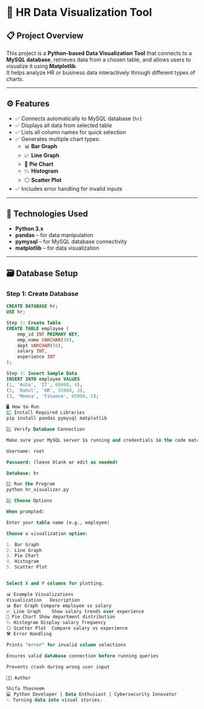 # 🧠 HR Data Visualization Tool

## 📋 Project Overview
This project is a **Python-based Data Visualization Tool** that connects to a **MySQL database**, retrieves data from a chosen table, and allows users to visualize it using **Matplotlib**.  
It helps analyze HR or business data interactively through different types of charts.

---

## ⚙️ Features
- ✅ Connects automatically to MySQL database (`hr`)
- ✅ Displays all data from selected table
- ✅ Lists all column names for quick selection
- ✅ Generates multiple chart types:
  - 📊 **Bar Graph**
  - 📈 **Line Graph**
  - 🥧 **Pie Chart**
  - 📉 **Histogram**
  - ⚪ **Scatter Plot**
- ✅ Includes error handling for invalid inputs

---

## 🧩 Technologies Used
- **Python 3.x**
- **pandas** – for data manipulation  
- **pymysql** – for MySQL database connectivity  
- **matplotlib** – for data visualization  

---

## 🗃️ Database Setup

### Step 1: Create Database
```sql
CREATE DATABASE hr;
USE hr;

Step 2: Create Table
CREATE TABLE employee (
    emp_id INT PRIMARY KEY,
    emp_name VARCHAR(50),
    dept VARCHAR(50),
    salary INT,
    experience INT
);

Step 3: Insert Sample Data
INSERT INTO employee VALUES 
(1, 'Asha', 'IT', 60000, 4),
(2, 'Rahul', 'HR', 55000, 3),
(3, 'Meena', 'Finance', 65000, 5);

🖥️ How to Run
1️⃣ Install Required Libraries
pip install pandas pymysql matplotlib

2️⃣ Verify Database Connection

Make sure your MySQL server is running and credentials in the code match:

Username: root

Password: (leave blank or edit as needed)

Database: hr

3️⃣ Run the Program
python hr_visualizer.py

4️⃣ Choose Options

When prompted:

Enter your table name (e.g., employee)

Choose a visualization option:

1. Bar Graph
2. Line Graph
3. Pie Chart
4. Histogram
5. Scatter Plot


Select X and Y columns for plotting.

📊 Example Visualizations
Visualization	Description
📊 Bar Graph	Compare employee vs salary
📈 Line Graph	Show salary trends over experience
🥧 Pie Chart	Show department distribution
📉 Histogram	Display salary frequency
⚪ Scatter Plot	Compare salary vs experience
🛠️ Error Handling

Prints "error" for invalid column selections

Ensures valid database connection before running queries

Prevents crash during wrong user input

👩‍💻 Author

Shifa Thasneem
💻 Python Developer | Data Enthusiast | Cybersecurity Innovator
✨ Turning data into visual stories.
